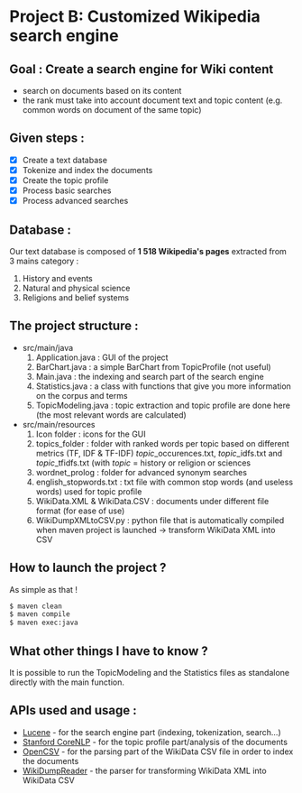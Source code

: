 # Project B: Customized Wikipedia search engine

## Goal : Create a search engine for Wiki content
- search on documents based on its content
- the rank must take into account document text and topic content (e.g. common words on document of the same topic)

## Given steps :
- [X] Create a text database
- [X] Tokenize and index the documents
- [X] Create the topic profile
- [X] Process basic searches
- [X] Process advanced searches

## Database :
Our text database is composed of **1 518 Wikipedia's pages** extracted from 3 mains category :
1. History and events
2. Natural and physical science
3. Religions and belief systems

## The project structure :

- src/main/java 
    1. Application.java : GUI of the project
    2. BarChart.java : a simple BarChart from TopicProfile (not useful)
    3. Main.java : the indexing and search part of the search engine
    4. Statistics.java : a class with functions that give you more information on the corpus and terms
    5. TopicModeling.java : topic extraction and topic profile are done here (the most relevant words are calculated)
 - src/main/resources
    1. Icon folder : icons for the GUI
    2. topics_folder : folder with ranked words per topic based on different metrics (TF, IDF & TF-IDF) *topic*_occurences.txt, *topic*_idfs.txt and *topic*_tfidfs.txt (with *topic* = history or religion or sciences
    3. wordnet_prolog : folder for advanced synonym searches
    4. english_stopwords.txt : txt file with common stop words (and useless words) used for topic profile
    5. WikiData.XML & WikiData.CSV : documents under different file format (for ease of use)
    6. WikiDumpXMLtoCSV.py : python file that is automatically compiled when maven project is launched -> transform WikiData XML into CSV

## How to launch the project ?

As simple as that !

```sh
$ maven clean
$ maven compile
$ maven exec:java
```

## What other things I have to know ?
It is possible to run the TopicModeling and the Statistics files as standalone directly with the main function.

## APIs used and usage :
- [Lucene](https://lucene.apache.org/core/) - for the search engine part (indexing, tokenization, search...)
- [Stanford CoreNLP](https://stanfordnlp.github.io/CoreNLP/) - for the topic profile part/analysis of the documents 
- [OpenCSV](http://opencsv.sourceforge.net/) - for the parsing part of the WikiData CSV file in order to index the documents
- [WikiDumpReader](https://pypi.org/project/wiki-dump-reader/) - the parser for transforming WikiData XML into WikiData CSV
